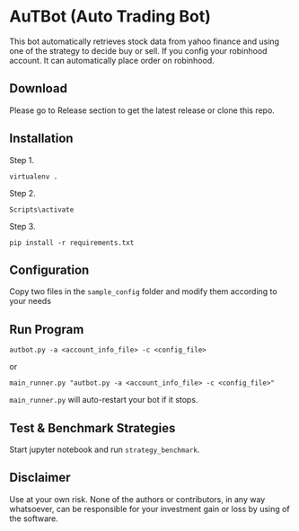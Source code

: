 # AuTBot (Auto Trading Bot)

This bot automatically retrieves stock data from yahoo finance and using one of the strategy to decide buy or sell. If you config your robinhood account. It can automatically place order on robinhood.

## Download
Please go to Release section to get the latest release or clone this repo.

## Installation

Step 1.

```
virtualenv .
```

Step 2.

```
Scripts\activate
```

Step 3.

```
pip install -r requirements.txt
```

## Configuration

Copy two files in the `sample_config` folder and modify them according to your needs

## Run Program

```
autbot.py -a <account_info_file> -c <config_file>
```

or

```
main_runner.py "autbot.py -a <account_info_file> -c <config_file>"
```

`main_runner.py` will auto-restart your bot if it stops.

## Test & Benchmark Strategies

Start jupyter notebook and run `strategy_benchmark`.

## Disclaimer

Use at your own risk. None of the authors or contributors, in any way whatsoever, can be responsible for your investment gain or loss by using of the software.
